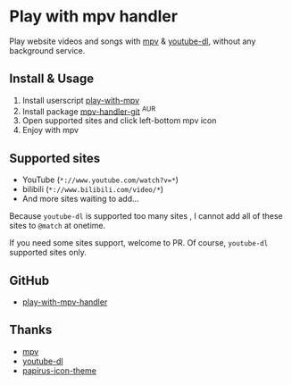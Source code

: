# Play with mpv handler

Play website videos and songs with [mpv](https://mpv.io/) & [youtube-dl](https://github.com/ytdl-org/youtube-dl/), without any background service.

## Install & Usage

1. Install userscript [play-with-mpv](https://greasyfork.org/scripts/416271-play-with-mpv)
2. Install package [mpv-handler-git](https://aur.archlinux.org/packages/mpv-handler-git/) <sup>AUR</sup>
3. Open supported sites and click left-bottom mpv icon
4. Enjoy with mpv

## Supported sites

- YouTube (`*://www.youtube.com/watch?v=*`)
- bilibili (`*://www.bilibili.com/video/*`)
- And more sites waiting to add...

Because `youtube-dl` is supported too many sites , I cannot add all of these sites to `@match` at onetime.

If you need some sites support, welcome to PR. Of course, `youtube-dl` supported sites only.

## GitHub

- [play-with-mpv-handler](https://github.com/akiirui/play-with-mpv-handler/)

## Thanks

- [mpv](https://mpv.io/)
- [youtube-dl](https://github.com/ytdl-org/youtube-dl/)
- [papirus-icon-theme](https://github.com/PapirusDevelopmentTeam/papirus-icon-theme)
